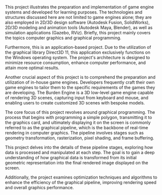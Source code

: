This project illustrates the preparation and implementation of game engine systems and developed for learning purposes. The technologies and structures discussed here are not limited to game engines alone; they are also employed in 2D/3D design software (Autodesk Fusion, SolidWorks), 2D/3D modeling and animation tools (Autodesk Maya, Blender), as well as simulation applications (Gazebo, RViz). Briefly, this project mainly covers the topics computer graphics and graphical programming.

Furthermore, this is an application-based project. Due to the utilization of the graphical library Direct3D 11, this application exclusively functions on the Windows operating system. The project's architecture is designed to minimize resource consumption, enhance computer performance, and attain more optimal results.

Another crucial aspect of this project is to comprehend the preparation and utilization of in-house game engines. Developers frequently craft their own game engines to tailor them to the specific requirements of the games they are developing. The Burden Engine is a 3D low-level game engine capable of rendering 3D scenes, capturing input from keyboard and mouse, and enabling users to create customized 3D scenes with bespoke models.

The core focus of this project revolves around graphical programming. The process that begins with programming a simple polygon, transmitting it to the graphics card, and ultimately displaying it on the screen is commonly referred to as the graphical pipeline, which is the backbone of real-time rendering in computer graphics. The pipeline involves stages such as geometry transformation, rasterization, pixel shading, and frame buffering.

This project delves into the details of these pipeline stages, exploring how data is processed and manipulated at each step. The goal is to gain a deep understanding of how graphical data is transformed from its initial geometric representation into the final rendered image displayed on the screen.

Additionally, the project examines optimization techniques and algorithms to enhance the efficiency of the graphical pipeline, improving rendering speed and overall graphics performance.
